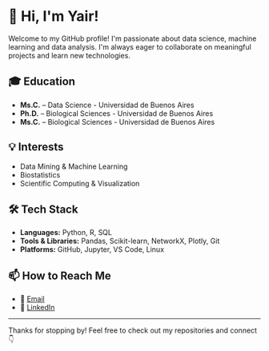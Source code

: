 # 👋 Hi, I'm Yair!

Welcome to my GitHub profile! I'm passionate about data science, machine learning and data analysis. I'm always eager to collaborate on meaningful projects and learn new technologies.

## 🎓 Education
- **Ms.C.** – Data Science - Universidad de Buenos Aires
- **Ph.D.** – Biological Sciences - Universidad de Buenos Aires
- **Ms.C.** – Biological Sciences - Universidad de Buenos Aires

## 💡 Interests
- Data Mining & Machine Learning
- Biostatistics
- Scientific Computing & Visualization

## 🛠️ Tech Stack
- **Languages:** Python, R, SQL
- **Tools & Libraries:** Pandas, Scikit-learn, NetworkX, Plotly, Git
- **Platforms:** GitHub, Jupyter, VS Code, Linux

## 📫 How to Reach Me
- 📧 [Email](mailto:ybbarnatan@gmail.com)
- 💼 [LinkedIn](https://www.linkedin.com/in/yair-barnatan/)


---

Thanks for stopping by! Feel free to check out my repositories and connect 👇
